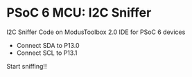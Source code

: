 # PSoC 6 MCU: I2C Sniffer

I2C Sniffer Code on ModusToolbox 2.0 IDE for PSoC 6 devices

- Connect SDA to P13.0
- Connect SCL to P13.1

Start sniffing!!
